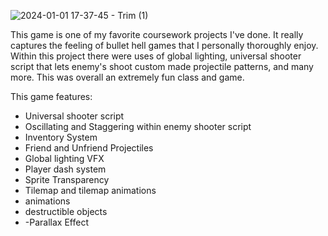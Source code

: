 ![2024-01-01 17-37-45 - Trim (1)](https://github.com/IraCalvo/2D-Top-Down-Pixel-Combat/assets/115129139/513b341d-d6be-4362-8fbe-6644d5c63343)

This game is one of my favorite coursework projects I've done. It really captures the feeling of bullet hell games that I personally 
thoroughly enjoy. Within this project there were uses of global lighting, universal shooter script that lets enemy's shoot custom made
projectile patterns, and many more. This was overall an extremely fun class and game.

This game features:
- Universal shooter script
- Oscillating and Staggering within enemy shooter script
- Inventory System
- Friend and Unfriend Projectiles
- Global lighting VFX
- Player dash system
- Sprite Transparency
- Tilemap and tilemap animations
- animations
- destructible objects
- -Parallax Effect
